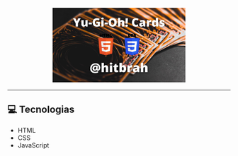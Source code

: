 <p align="center">
    <img width="300" src="./assets/images/Tips Calculator.jpg">
</p>

-------
## 💻 Tecnologias
- HTML
- CSS
- JavaScript